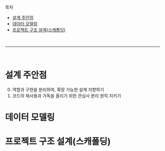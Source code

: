 목차

- [설계 주안점](#설계-주안점)
- [데이터 모델링](#데이터-모델링)
- [프로젝트 구조 설계(스캐폴딩)](#프로젝트-구조-설계스캐폴딩)

<br>

---

<br>

# 설계 주안점

0. 역할과 구현을 분리하여, 확장 가능한 설계 지향하기
1. 코드의 재사용과 가독을 올리기 위한 관심사 분리 원칙 지키기

# 데이터 모델링

# 프로젝트 구조 설계(스캐폴딩)
